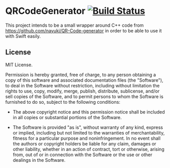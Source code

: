 # QRCodeGenerator [![Build Status](https://travis-ci.org/fjfdeztoro/Swift-QR-Code-generator.svg?branch=master)](https://travis-ci.org/fjfdeztoro/Swift-QR-Code-generator)

This project intends to be a small wrapper around C++ code from https://github.com/nayuki/QR-Code-generator in order to be able to use it with Swift easily.

## License
MIT License.

Permission is hereby granted, free of charge, to any person obtaining a copy of this software and associated documentation files (the "Software"), to deal in the Software without restriction, including without limitation the rights to use, copy, modify, merge, publish, distribute, sublicense, and/or sell copies of the Software, and to permit persons to whom the Software is furnished to do so, subject to the following conditions:

* The above copyright notice and this permission notice shall be included in all copies or substantial portions of the Software.

* The Software is provided "as is", without warranty of any kind, express or implied, including but not limited to the warranties of merchantability, fitness for a particular purpose and noninfringement. In no event shall the authors or copyright holders be liable for any claim, damages or other liability, whether in an action of contract, tort or otherwise, arising from, out of or in connection with the Software or the use or other dealings in the Software.
